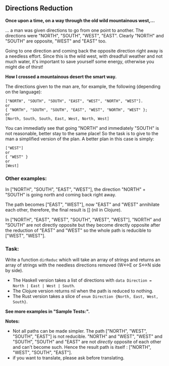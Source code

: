 ## Directions Reduction

<strong>Once upon a time, on a way through the old wild mountainous west,…</strong>

… a man was given directions to go from one point to another. The directions were "NORTH", "SOUTH", "WEST", "EAST". Clearly "NORTH" and "SOUTH" are opposite, "WEST" and "EAST" too.

Going to one direction and coming back the opposite direction right away is a needless effort. Since this is the wild west, with dreadfull weather and not much water, it's important to save yourself some energy, otherwise you might die of thirst!

<strong>How I crossed a mountainous desert the smart way.</strong>

The directions given to the man are, for example, the following (depending on the language):
```
["NORTH", "SOUTH", "SOUTH", "EAST", "WEST", "NORTH", "WEST"].
or
{ "NORTH", "SOUTH", "SOUTH", "EAST", "WEST", "NORTH", "WEST" };
or
[North, South, South, East, West, North, West]
```
You can immediatly see that going "NORTH" and immediately "SOUTH" is not reasonable, better stay to the same place! So the task is to give to the man a simplified version of the plan. A better plan in this case is simply:
```
["WEST"]
or
{ "WEST" }
or
[West]
```
### Other examples:

In ["NORTH", "SOUTH", "EAST", "WEST"], the direction "NORTH" + "SOUTH" is going north and coming back right away.

The path becomes ["EAST", "WEST"], now "EAST" and "WEST" annihilate each other, therefore, the final result is [] (nil in Clojure).

In ["NORTH", "EAST", "WEST", "SOUTH", "WEST", "WEST"], "NORTH" and "SOUTH" are not directly opposite but they become directly opposite after the reduction of "EAST" and "WEST" so the whole path is reducible to ["WEST", "WEST"].

### Task:
Write a function ```dirReduc``` which will take an array of strings and returns an array of strings with the needless directions removed (W<->E or S<->N side by side).
<ul>
<li>The Haskell version takes a list of directions with <code>data Direction = North | East | West | South</code>. </li>
<li>The Clojure version returns nil when the path is reduced to nothing. </li>
<li>The Rust version takes a slice of <code>enum Direction {North, East, West, South}</code>.</li>
</ul>
<strong>See more examples in "Sample Tests:".

Notes:</strong>
<ul>
<li>Not all paths can be made simpler. 
The path ["NORTH", "WEST", "SOUTH", "EAST"] is not reducible. "NORTH" and "WEST", "WEST" and "SOUTH", "SOUTH" and "EAST" are not <em>directly</em> opposite of each other and can't become such. Hence the result path is itself : ["NORTH", "WEST", "SOUTH", "EAST"].</li>
<li>if you want to translate, please ask before translating.</li>
</ul>